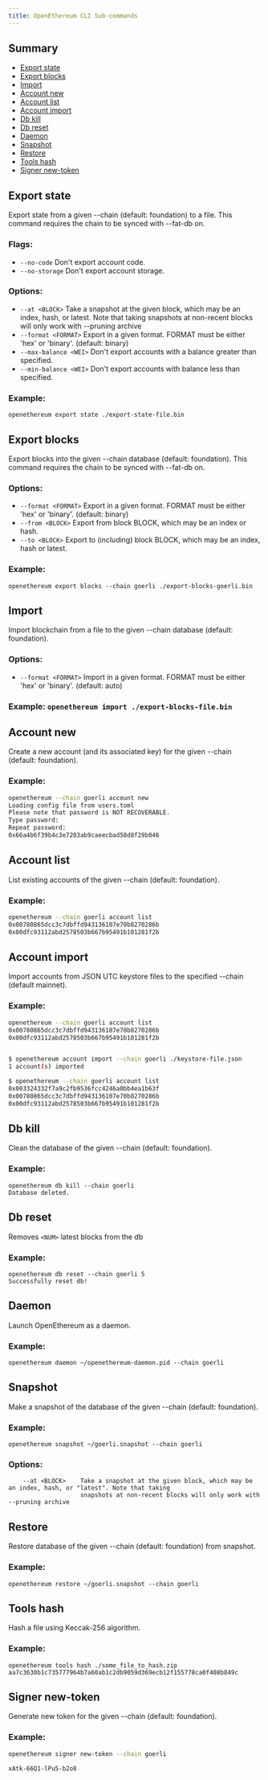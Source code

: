 ```yaml
---
title: OpenEthereum CLI Sub-commands
---
```

## Summary
* [Export state](#export-state)
* [Export blocks](#export-blocks)
* [Import](#import)
* [Account new](#account-new)
* [Account list](#account-list)
* [Account import](#account-import)
* [Db kill](#db-kill)
* [Db reset](#db-reset) 
* [Daemon](#daemon)
* [Snapshot](#snapshot)
* [Restore](#restore)
* [Tools hash](#tools-hash)
* [Signer new-token](#signer-new-token)



## Export state

Export state from a given --chain (default: foundation) to a file.
This command requires the chain to be synced with --fat-db on.

### Flags:
- `--no-code`       Don't export account code.
- `--no-storage`    Don't export account storage.

### Options:
- `--at <BLOCK>`           Take a snapshot at the given block, which may be an index, hash, or latest. Note that taking snapshots at non-recent blocks will only work with --pruning archive
- `--format <FORMAT>`      Export in a given format. FORMAT must be either 'hex' or 'binary'. (default: binary)
- `--max-balance <WEI>`    Don't export accounts with a balance greater than specified.
- `--min-balance <WEI>`    Don't export accounts with balance less than specified.

### Example:
`openethereum export state ./export-state-file.bin`

## Export blocks

Export blocks into the given --chain database (default: foundation).
This command requires the chain to be synced with --fat-db on.

### Options:
- `--format <FORMAT>`    Export in a given format. FORMAT must be either 'hex' or 'binary'. (default: binary)
- `--from <BLOCK>`       Export from block BLOCK, which may be an index or hash.
- `--to <BLOCK>`         Export to (including) block BLOCK, which may be an index, hash or latest.

### Example:
`openethereum export blocks --chain goerli ./export-blocks-goerli.bin`

## Import

Import blockchain from a file to the given --chain database (default: foundation).

### Options:
- `--format <FORMAT>`    Import in a given format. FORMAT must be either 'hex' or 'binary'. (default: auto)

### Example: `openethereum import ./export-blocks-file.bin`

## Account new

Create a new account (and its associated key) for the given --chain (default: foundation).

### Example:
```bash
openethereum --chain goerli account new
Loading config file from users.toml
Please note that password is NOT RECOVERABLE.
Type password: 
Repeat password:
0x66a4b6f39b4c3e7203ab9caeecbad58d8f29b046
```

## Account list

List existing accounts of the given --chain (default: foundation).

### Example:
```bash
openethereum --chain goerli account list
0x00780865dcc3c7dbffd943136107e70b8270286b
0x00dfc93112abd2578503b667b95491b101281f2b
```

## Account import

Import accounts from JSON UTC keystore files to the specified --chain (default mainnet).

### Example:
```bash
openethereum --chain goerli account list
0x00780865dcc3c7dbffd943136107e70b8270286b
0x00dfc93112abd2578503b667b95491b101281f2b


$ openethereum account import --chain goerli ./keystore-file.json 
1 account(s) imported

$ openethereum --chain goerli account list
0x003324332f7a9c2fb9536fcc4246a0bb4ea1b63f
0x00780865dcc3c7dbffd943136107e70b8270286b
0x00dfc93112abd2578503b667b95491b101281f2b
```

## Db kill

Clean the database of the given --chain (default: foundation).
### Example:
```
openethereum db kill --chain goerli
Database deleted.
```

## Db reset 

Removes `<NUM>` latest blocks from the db
### Example:
```
openethereum db reset --chain goerli 5
Successfully reset db!
```


## Daemon

Launch OpenEthereum as a daemon.

### Example:
`openethereum daemon ~/openethereum-daemon.pid --chain goerli`

## Snapshot

Make a snapshot of the database of the given --chain (default: foundation).

### Example:
`openethereum snapshot ~/goerli.snapshot --chain goerli`

### Options:
        --at <BLOCK>    Take a snapshot at the given block, which may be an index, hash, or "latest". Note that taking
                        snapshots at non-recent blocks will only work with --pruning archive

## Restore

Restore database of the given --chain (default: foundation) from snapshot.

### Example:
`openethereum restore ~/goerli.snapshot --chain goerli`

## Tools hash

Hash a file using Keccak-256 algorithm.

### Example:
```
openethereum tools hash ./some_file_to_hash.zip
aa7c3630b1c735777964b7a60ab1c2db9059d369ecb12f155778ca0f408b849c
```

## Signer new-token

Generate new token for the given --chain (default: foundation).

### Example:
```bash
openethereum signer new-token --chain goerli

xAtk-66Q1-lPu5-b2o8
```


